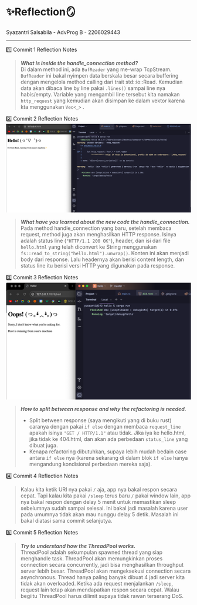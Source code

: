 # ✨Reflection🪞
Syazantri Salsabila - AdvProg B - 2206029443 <hr>

1️⃣ Commit 1 Reflection Notes
> ***What is inside the handle_connection method?*** <br>
> Di dalam method ini, ada ```BufReader``` yang me-wrap TcpStream. ```BufReader``` ini bakal nyimpen data berskala besar secara buffering dengan mengelola method calling dari trait std::io::Read. Kemudian data akan dibaca line by line pakai ```.lines()``` sampai line nya habis/empty. Variable yang mengambil line tersebut kita namakan ```http_request``` yang kemudian akan disimpan ke dalam vektor karena kta menggunakan ```Vec<_>``` . 

2️⃣ Commit 2 Reflection Notes <br>
![Commit 2 screen capture](assets/images/commit2.png) 
> ***What have you learned about the new code the handle_connection.*** <br>
> Pada method handle_connection yang baru, setelah membaca request, method juga akan menghasilkan HTTP response. Isinya adalah status line (```"HTTP/1.1 200 OK"```), header, dan isi dari file ```hello.html``` yang telah diconvert ke String menggunakan ```fs::read_to_string("hello.html").unwrap()```. Konten ini akan menjadi body dari response. Lalu headernya akan berisi content length, dan status line itu berisi versi HTTP yang digunakan pada response.

3️⃣ Commit 3 Reflection Notes
![Commit 2 screen capture](assets/images/commit3.png)
> ***How to split between response and why the refactoring is needed.*** <br>
> * Split between response (saya mengikuti yang di buku rust) caranya dengan pakai ```if else``` dengan membaca ```request_line``` apakah isinya ```"GET / HTTP/1.1"``` atau tidak. Jika iya ke hello.html, jika tidak ke 404.html, dan akan ada perbedaan ```status_line``` yang dibuat juga.
> * Kenapa refactoring dibutuhkan, supaya lebih mudah bedain case antara ```if else``` nya (karena sekarang di dalam blok ```if else``` hanya mengandung kondisional perbedaan mereka saja).

4️⃣ Commit 4 Reflection Notes
> Kalau kita ketik URI nya pakai ```/``` aja, app nya bakal respon secara cepat. Tapi kalau kita pakai ```/sleep``` terus baru ```/``` pakai window lain, app nya bakal respon dengan delay 5 menit untuk memastikan sleep sebelumnya sudah sampai selesai. Ini bakal jadi masalah karena user pada umumnya tidak akan mau nunggu delay 5 detik. Masalah ini bakal diatasi sama commit selanjutya.

5️⃣ Commit 5 Reflection Notes
> ***Try to understand how the ThreadPool works.*** <br>
> ThreadPool adalah sekumpulan spawned thread yang siap menghandle task. ThreadPool akan memungkinkan proses connection secara concurrently, jadi bisa menghasilkan throughput server lebih besar. ThreadPool akan mengeksekusi connection secara asynchronous. Thread hanya paling banyak dibuat 4 jadi server kita tidak akan overloaded. Ketika ada request menjalankan ```/sleep```, request lain tetap akan mendapatkan respon secara cepat. Walau begiitu ThreadPool harus dilimit supaya tidak rawan terserang DoS.